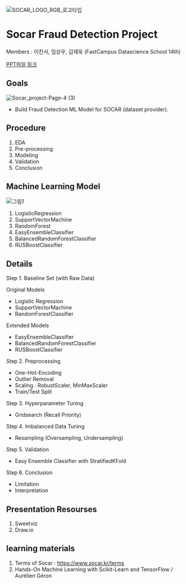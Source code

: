 ![SOCAR_LOGO_RGB_로고타입](https://user-images.githubusercontent.com/68367214/100833111-a019d980-34ac-11eb-9810-8bcbfed45e2b.png)



# Socar Fraud Detection Project



Members : 이진서, 임상우, 김재욱 (FastCampus Datascience School 14th)

  <A href="SOCAR_FINAL.html"> PPT파일 링크 </A>
<P>


## Goals
![Socar_project-Page-4 (3)](https://user-images.githubusercontent.com/68367214/98901948-08058180-24f8-11eb-97b2-fa69c826d7b4.png)

* Build Fraud Detection ML Model for SOCAR (dataset provider).


## Procedure

1. EDA 
2. Pre-processing
3. Modeling
4. Validation
5. Conclusion


## Machine Learning Model

![그림1](https://user-images.githubusercontent.com/68367214/98902177-86faba00-24f8-11eb-92cc-5edd15d121ab.png)

1. LogisticRegression
2. SupportVectorMachine
3. RandomForest
4. EasyEnsembleClassifier
5. BalancedRandomForestClassifier
6. RUSBoostClassifier


## Details

Step 1. Baseline Set (with Raw Data)

Original Models
- Logistic Regression
- SupportVectorMachine
- RandomForestClassifier

Extended Models
- EasyEnsembleClassifier
- BalancedRandomForestClassifier
- RUSBoostClassifier



Step 2. Preprocessing

- One-Hot-Encoding
- Outlier Removal
- Scaling : RobustScaler, MinMaxScaler
- Train/Test Split



Step 3. Hyperparameter Tuning 

 + Gridsearch (Recall Priority)


Step 4. Imbalanced Data Tuning

 + Resampling (Oversampling, Undersampling)


Step 5. Validation

 + Easy Ensemble Classifier with StratifiedKFold

 
Step 6. Conclusion
- Limitation
- Interpretation


## Presentation Resourses

1. Sweetviz
2. Draw.io


## learning materials

1. Terms of Socar : https://www.socar.kr/terms
2. Hands-On Machine Learning with Scikit-Learn and TensorFlow / Aurélien Géron
